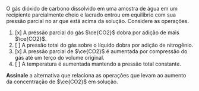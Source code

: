 O gás dióxido de carbono dissolvido em uma amostra de água em um recipiente parcialmente cheio e lacrado entrou em equilíbrio com sua pressão parcial no ar que está acima da solução. Considere as operações.

1. [x] A pressão parcial do gás $\ce{CO2}$ dobra por adição de mais $\ce{CO2}$.
2. [ ] A pressão total do gás sobre o líquido dobra por adição de nitrogênio.
3. [x] A pressão parcial de $\ce{CO2}$ é aumentada por compressão do gás até um terço do volume original.
4. [ ] A temperatura é aumentada mantendo a pressão total constante.

**Assinale** a alternativa que relaciona as operações que levam ao aumento da concentração de $\ce{CO2}$ em solução.
